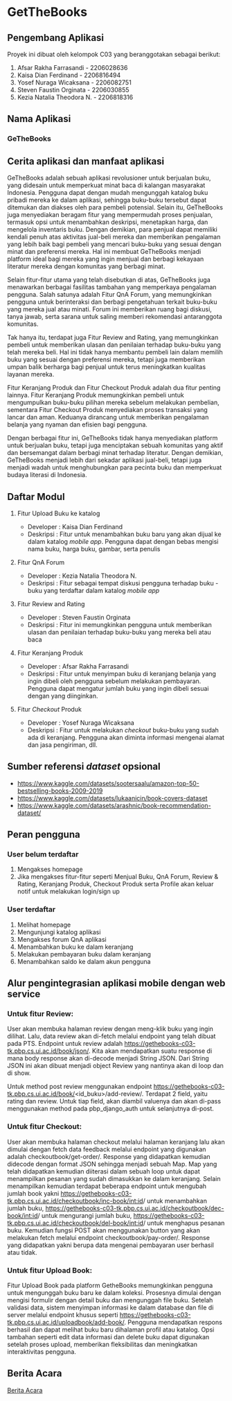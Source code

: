# GetTheBooks

## Pengembang Aplikasi
Proyek ini dibuat oleh kelompok C03 yang beranggotakan sebagai berikut:
1. Afsar Rakha Farrasandi - 2206028636
2. Kaisa Dian Ferdinand - 2206816494
3. Yosef Nuraga Wicaksana - 2206082751
4. Steven Faustin Orginata - 2206030855
5. Kezia Natalia Theodora N. - 2206818316

## Nama Aplikasi

### GeTheBooks

## Cerita aplikasi dan manfaat aplikasi
GeTheBooks adalah sebuah aplikasi revolusioner untuk berjualan buku, yang didesain untuk memperkuat minat baca di kalangan masyarakat Indonesia. Pengguna dapat dengan mudah mengunggah katalog buku pribadi mereka ke dalam aplikasi, sehingga buku-buku tersebut dapat ditemukan dan diakses oleh para pembeli potensial. Selain itu, GeTheBooks juga menyediakan beragam fitur yang mempermudah proses penjualan, termasuk opsi untuk menambahkan deskripsi, menetapkan harga, dan mengelola inventaris buku. Dengan demikian, para penjual dapat memiliki kendali penuh atas aktivitas jual-beli mereka dan memberikan pengalaman yang lebih baik bagi pembeli yang mencari buku-buku yang sesuai dengan minat dan preferensi mereka. Hal ini membuat GeTheBooks menjadi platform ideal bagi mereka yang ingin menjual dan berbagi kekayaan literatur mereka dengan komunitas yang berbagi minat.

Selain fitur-fitur utama yang telah disebutkan di atas, GeTheBooks juga menawarkan berbagai fasilitas tambahan yang memperkaya pengalaman pengguna. Salah satunya adalah Fitur QnA Forum, yang memungkinkan pengguna untuk berinteraksi dan berbagi pengetahuan terkait buku-buku yang mereka jual atau minati. Forum ini memberikan ruang bagi diskusi, tanya jawab, serta sarana untuk saling memberi rekomendasi antaranggota komunitas.

Tak hanya itu, terdapat juga Fitur Review and Rating, yang memungkinkan pembeli untuk memberikan ulasan dan penilaian terhadap buku-buku yang telah mereka beli. Hal ini tidak hanya membantu pembeli lain dalam memilih buku yang sesuai dengan preferensi mereka, tetapi juga memberikan umpan balik berharga bagi penjual untuk terus meningkatkan kualitas layanan mereka.

Fitur Keranjang Produk dan Fitur Checkout Produk adalah dua fitur penting lainnya. Fitur Keranjang Produk memungkinkan pembeli untuk mengumpulkan buku-buku pilihan mereka sebelum melakukan pembelian, sementara Fitur Checkout Produk menyediakan proses transaksi yang lancar dan aman. Keduanya dirancang untuk memberikan pengalaman belanja yang nyaman dan efisien bagi pengguna.

Dengan berbagai fitur ini, GeTheBooks tidak hanya menyediakan platform untuk berjualan buku, tetapi juga menciptakan sebuah komunitas yang aktif dan bersemangat dalam berbagi minat terhadap literatur. Dengan demikian, GeTheBooks menjadi lebih dari sekadar aplikasi jual-beli, tetapi juga menjadi wadah untuk menghubungkan para pecinta buku dan memperkuat budaya literasi di Indonesia.


## Daftar Modul
1. Fitur Upload Buku ke katalog
    - Developer : Kaisa Dian Ferdinand
    - Deskripsi : Fitur untuk menambahkan buku baru yang akan dijual ke dalam katalog *mobile app*. Pengguna dapat dengan bebas mengisi nama buku, harga buku, gambar, serta penulis


2. Fitur QnA Forum
    - Developer : Kezia Natalia Theodora N.
    - Deskripsi : Fitur sebagai tempat diskusi pengguna terhadap buku - buku yang terdaftar dalam katalog *mobile app*

3. Fitur Review and Rating
    - Developer : Steven Faustin Orginata
    - Deskripsi : Fitur ini memungkinkan pengguna untuk memberikan ulasan dan penilaian terhadap buku-buku yang mereka beli atau baca

4. Fitur Keranjang Produk
    - Developer : Afsar Rakha Farrasandi
    - Deskripsi :  Fitur untuk menyimpan buku di keranjang belanja yang ingin dibeli oleh pengguna sebelum melakukan pembayaran. Pengguna dapat mengatur jumlah buku yang ingin dibeli sesuai dengan yang diinginkan.

5. Fitur *Checkout* Produk
    - Developer : Yosef Nuraga Wicaksana
    - Deskripsi : Fitur untuk melakukan *checkout* buku-buku yang sudah ada di keranjang. Pengguna akan diminta informasi mengenai alamat dan jasa pengiriman, dll.


## Sumber referensi *dataset* opsional
- https://www.kaggle.com/datasets/sootersaalu/amazon-top-50-bestselling-books-2009-2019
- https://www.kaggle.com/datasets/lukaanicin/book-covers-dataset
- https://www.kaggle.com/datasets/arashnic/book-recommendation-dataset/


## Peran pengguna
### User belum terdaftar
1. Mengakses homepage
2. Jika mengakses fitur-fitur seperti Menjual Buku, QnA Forum, Review & Rating, Keranjang Produk, Checkout Produk serta Profile akan keluar notif untuk melakukan login/sign up


### User terdaftar
1. Melihat homepage
2. Mengunjungi katalog aplikasi
2. Mengakses forum QnA aplikasi
3. Menambahkan buku ke dalam keranjang
4. Melakukan pembayaran buku dalam keranjang
5. Menambahkan saldo ke dalam akun pengguna



## Alur pengintegrasian aplikasi mobile dengan web service
### Untuk fitur Review:

User akan membuka halaman review dengan meng-klik buku yang ingin dilihat. Lalu, data review akan di-fetch melalui endpoint yang telah dibuat pada PTS. Endpoint untuk review adalah https://gethebooks-c03-tk.pbp.cs.ui.ac.id/book/json/. Kita akan mendapatkan suatu response di mana body response akan di-decode menjadi String JSON. Dari String JSON ini akan dibuat menjadi object Review yang nantinya akan di loop dan di show.

Untuk method post review menggunakan endpoint https://gethebooks-c03-tk.pbp.cs.ui.ac.id/book/<id_buku>/add-review/. Terdapat 2 field, yaitu rating dan review. Untuk tiap field, akan diambil valuenya dan akan di-pass menggunakan method pada pbp_django_auth untuk selanjutnya di-post.



### Untuk fitur Checkout:

User akan membuka halaman checkout melalui halaman keranjang lalu akan dimulai dengan fetch data feedback melalui endpoint yang digunakan adalah checkoutbook/get-order/. Response yang didapatkan kemudian didecode dengan format JSON sehingga menjadi sebuah Map. Map yang telah didapatkan kemudian diiterasi dalam sebuah loop untuk dapat menampilkan pesanan yang sudah dimasukkan ke dalam keranjang. Selain menampilkan kemudian terdapat beberapa endpoint untuk mengubah jumlah book yakni https://gethebooks-c03-tk.pbp.cs.ui.ac.id/checkoutbook/inc-book/<int:id>/ untuk menambahkan jumlah buku, https://gethebooks-c03-tk.pbp.cs.ui.ac.id/checkoutbook/dec-book/<int:id>/ untuk mengurangi jumlah buku, https://gethebooks-c03-tk.pbp.cs.ui.ac.id/checkoutbook/del-book/<int:id>/ untuk menghapus pesanan buku. Kemudian fungsi POST akan menggunakan button yang akan melakukan fetch melalui endpoint checkoutbook/pay-order/.  Response yang didapatkan yakni berupa data mengenai pembayaran user berhasil atau tidak.



### Untuk fitur Upload Book:
Fitur Upload Book pada platform GetheBooks memungkinkan pengguna untuk mengunggah buku baru ke dalam koleksi. Prosesnya dimulai dengan mengisi formulir dengan detail buku dan mengunggah file buku. Setelah validasi data, sistem menyimpan informasi ke dalam database dan file di server melalui endpoint khusus seperti https://gethebooks-c03-tk.pbp.cs.ui.ac.id/uploadbook/add-book/. Pengguna mendapatkan respons berhasil dan dapat melihat buku baru dihalaman profil atau katalog. Opsi tambahan seperti edit data informasi dan delete buku dapat digunakan setelah proses upload, memberikan fleksibilitas dan meningkatkan interaktivitas pengguna.



## Berita Acara
[Berita Acara](https://docs.google.com/spreadsheets/d/1l3SVQlrwXRMFPmH6XVyqReK40lICL3elLnwczUgSlMg/edit?usp=sharing)
